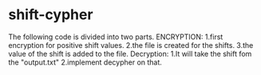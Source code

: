 # shift-cypher
The following code is divided into two parts.
ENCRYPTION:
1.first encryption for positive shift values.
2.the file is created for the shifts.
3.the value of the shift is added to the file.
Decryption:
1.It will take the shift fom the "output.txt"
2.implement decypher on that.
